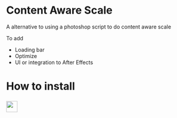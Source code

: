 # Content Aware Scale
A alternative to using a photoshop script to do content aware scale 

To add
+ Loading bar
+ Optimize
+ UI or integration to After Effects

# How to install

 
<h3 align="left"><img src = "https://raw.githubusercontent.com/MartinHeinz/MartinHeinz/master/wave.gif" width = 30px>
